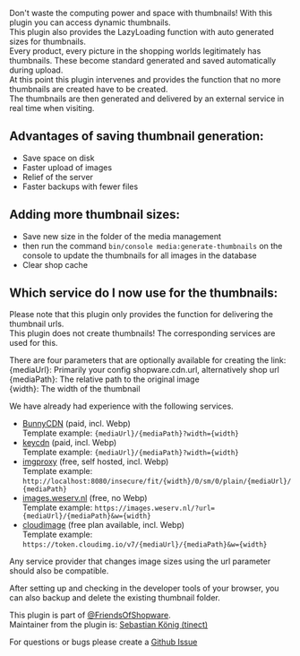 Don't waste the computing power and space with thumbnails! With this plugin you can access dynamic thumbnails.  
This plugin also provides the LazyLoading function with auto generated sizes for thumbnails.  
Every product, every picture in the shopping worlds legitimately has thumbnails. These become standard
generated and saved automatically during upload.  
At this point this plugin intervenes and provides the function that no more thumbnails are created have to be created.  
The thumbnails are then generated and delivered by an external service in real time when visiting.

## Advantages of saving thumbnail generation:
- Save space on disk
- Faster upload of images
- Relief of the server
- Faster backups with fewer files

## Adding more thumbnail sizes:
- Save new size in the folder of the media management
- then run the command `bin/console media:generate-thumbnails` on the console to update the thumbnails for all images in the database
- Clear shop cache

## Which service do I now use for the thumbnails:
Please note that this plugin only provides the function for delivering the thumbnail urls.  
This plugin does not create thumbnails! The corresponding services are used for this.

There are four parameters that are optionally available for creating the link:  
{mediaUrl}: Primarily your config shopware.cdn.url, alternatively shop url  
{mediaPath}: The relative path to the original image  
{width}: The width of the thumbnail  

We have already had experience with the following services.
- [BunnyCDN](https://bunnycdn.com) (paid, incl. Webp)  
  Template example: `{mediaUrl}/{mediaPath}?width={width}`
- [keycdn](https://www.keycdn.com/support/image-processing) (paid, incl. Webp)  
  Template example: `{mediaUrl}/{mediaPath}?width={width}`
- [imgproxy](https://imgproxy.net/) (free, self hosted, incl. Webp)  
  Template example: `http://localhost:8080/insecure/fit/{width}/0/sm/0/plain/{mediaUrl}/{mediaPath}`
- [images.weserv.nl](https://images.weserv.nl/) (free, no Webp)  
  Template example: `https://images.weserv.nl/?url={mediaUrl}/{mediaPath}&w={width}`
- [cloudimage](https://www.cloudimage.io/en/home) (free plan available, incl. Webp)  
  Template example: `https://token.cloudimg.io/v7/{mediaUrl}/{mediaPath}&w={width}`

Any service provider that changes image sizes using the url parameter should also be compatible.

After setting up and checking in the developer tools of your browser, you can also backup and delete the existing thumbnail folder.

This plugin is part of [@FriendsOfShopware](https://store.shopware.com/en/friends-of-shopware.html).  
Maintainer from the plugin is: [Sebastian König (tinect)](https://github.com/tinect)

For questions or bugs please create a [Github Issue](https://github.com/FriendsOfShopware/FroshPlatformThumbnailProcessor/issues/new)
